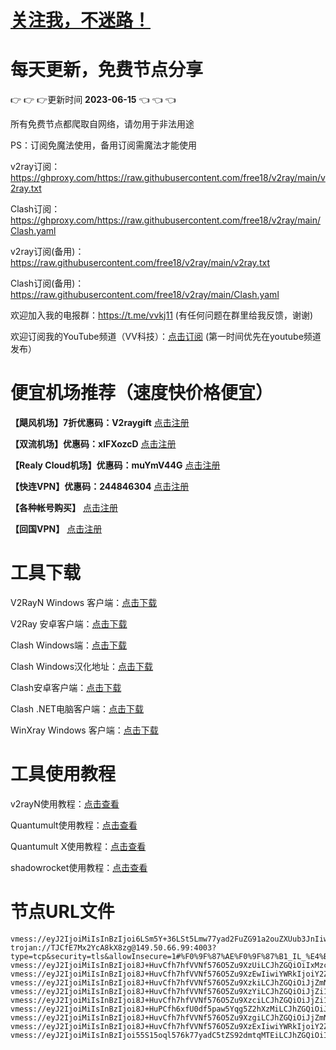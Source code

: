 # [关注我，不迷路！](https://github.com/login?return_to=https%3A%2F%2Fgithub.com%2Fw379740999)
# 每天更新，免费节点分享
:point_right: :point_right: :point_right:更新时间 **2023-06-15** :point_left: :point_left: :point_left:

所有免费节点都爬取自网络，请勿用于非法用途

PS：订阅免魔法使用，备用订阅需魔法才能使用

v2ray订阅：https://ghproxy.com/https://raw.githubusercontent.com/free18/v2ray/main/v2ray.txt

Clash订阅：https://ghproxy.com/https://raw.githubusercontent.com/free18/v2ray/main/Clash.yaml

v2ray订阅(备用)：https://raw.githubusercontent.com/free18/v2ray/main/v2ray.txt

Clash订阅(备用)：https://raw.githubusercontent.com/free18/v2ray/main/Clash.yaml

欢迎加入我的电报群：https://t.me/vvkj11
(有任何问题在群里给我反馈，谢谢)

欢迎订阅我的YouTube频道（VV科技）：[点击订阅](https://www.youtube.com/channel/UCqdGfxwYKrllrHv_Bc-9vAw?sub_confirmation=1)
(第一时间优先在youtube频道发布）

# 便宜机场推荐（速度快价格便宜）

**【飓风机场】7折优惠码：V2raygift** [点击注册](https://hurricanerelay.net/#/register?code=YYPj4pCJ)

**【双流机场】优惠码：xIFXozcD** [点击注册](https://sscurl.com/#/register?code=xIFXozcD)

**【Realy Cloud机场】优惠码：muYmV44G** [点击注册](https://relay.casa/#/register?code=muYmV44G)

**【快连VPN】优惠码：244846304**  [点击注册](https://pay.eradpd.xyz)

**【各种帐号购买】**  [点击注册](https://wandoukj.eu.org/)

**【回国VPN】** [点击注册](https://wandoukj.eu.org/)


# 工具下载

V2RayN Windows 客户端：[点击下载](https://github.com/2dust/v2rayN/releases)

V2Ray 安卓客户端：[点击下载](https://github.com/2dust/v2rayNG/releases)

Clash Windows端：[点击下载](https://github.com/Fndroid/clash_for_windows_pkg/releases)

Clash Windows汉化地址：[点击下载](https://drive.google.com/file/d/1hLY1pedrIxA1u8sEkPWnMLEsQawD0nvf/view?usp=sharing)

Clash安卓客户端：[点击下载](https://github.com/naicfeng/ClashRForAndroid/releases)

Clash .NET电脑客户端：[点击下载](https://github.com/ClashDotNetFramework/experimental-clash/releases)

WinXray Windows 客户端：[点击下载](https://github.com/TheMRLL/WinXray/releases)

# 工具使用教程

v2rayN使用教程：[点击查看](https://youtu.be/MvJwoEo6-JU)

Quantumult使用教程：[点击查看](https://youtu.be/qCkjLMPKygw)

Quantumult X使用教程：[点击查看](https://youtu.be/ghZLHPEGfVc)

shadowrocket使用教程：[点击查看](https://youtu.be/kGKKr6WTrJc)

# 节点URL文件
```
vmess://eyJ2IjoiMiIsInBzIjoi6LSm5Y+36LSt5Lmw77yad2FuZG91a2ouZXUub3JnIiwiYWRkIjoiaGsxLmFmNDljNGU0YzJlZS5zYW5mZW4wMDQubWUiLCJwb3J0Ijo0NDMsImlkIjoiOTkzZWQ5YjgtODUxNi00ZDdmLTk4YTAtNGQwYjZmNjI0OTI2IiwiYWlkIjowLCJzY3kiOiJhdXRvIiwibmV0Ijoid3MiLCJob3N0Ijoid3d3Lm1pY3Jvc29mdC5jb20iLCJwYXRoIjoiL3poLWNuIiwidGxzIjoidGxzIn0=
trojan://TJCfE7Mx2YcA8kX8zg@149.50.66.99:4003?type=tcp&security=tls&allowInsecure=1#%F0%9F%87%AE%F0%9F%87%B1_IL_%E4%BB%A5%E8%89%B2%E5%88%97_4
vmess://eyJ2IjoiMiIsInBzIjoi8J+HuvCfh7hfVVNf576O5Zu9XzUiLCJhZGQiOiIxMzcuMTc1LjQuMTIwIiwicG9ydCI6NDk4NzEsImlkIjoiNDE4MDQ4YWYtYTI5My00Yjk5LTliMGMtOThjYTM1ODBkZDI0IiwiYWlkIjo2NCwic2N5IjoiYXV0byIsIm5ldCI6InRjcCIsInRscyI6IiJ9
vmess://eyJ2IjoiMiIsInBzIjoi8J+HuvCfh7hfVVNf576O5Zu9XzEwIiwiYWRkIjoiY2ZjZG4uc2FuZmVuY2RuLm5ldCIsInBvcnQiOjQ0MywiaWQiOiI5OTNlZDliOC04NTE2LTRkN2YtOThhMC00ZDBiNmY2MjQ5MjYiLCJhaWQiOjAsInNjeSI6ImF1dG8iLCJuZXQiOiJ3cyIsImhvc3QiOiJ1czguc2FuZmVuY2RuLm5ldCIsInBhdGgiOiIvemgtY24iLCJ0bHMiOiJ0bHMifQ==
vmess://eyJ2IjoiMiIsInBzIjoi8J+HuvCfh7hfVVNf576O5Zu9XzkiLCJhZGQiOiJjZmNkbi5zYW5mZW5jZG4ubmV0IiwicG9ydCI6NDQzLCJpZCI6Ijk5M2VkOWI4LTg1MTYtNGQ3Zi05OGEwLTRkMGI2ZjYyNDkyNiIsImFpZCI6MCwic2N5IjoiYXV0byIsIm5ldCI6IndzIiwiaG9zdCI6InVzNS5zYW5mZW5jZG4ubmV0IiwicGF0aCI6Ii96aC1jbiIsInRscyI6InRscyJ9
vmess://eyJ2IjoiMiIsInBzIjoi8J+HuvCfh7hfVVNf576O5Zu9XzYiLCJhZGQiOiJjZi1sdC5zaGFyZWNlbnRyZS5vbmxpbmUiLCJwb3J0Ijo4MCwiaWQiOiIyZDVkOGI5Yy04ZWM0LTRhMzctYjYxMC03OGU3MWUxM2VhZWYiLCJhaWQiOjAsInNjeSI6ImF1dG8iLCJuZXQiOiJ3cyIsImhvc3QiOiJsdjIuc2hhcmVjZW50cmVwcm8ub3JnIiwicGF0aCI6Ii9zaGlya2VyIiwidGxzIjoiIn0=
vmess://eyJ2IjoiMiIsInBzIjoi8J+HuvCfh7hfVVNf576O5Zu9XzciLCJhZGQiOiJjZi1sdC5zaGFyZWNlbnRyZS5vbmxpbmUiLCJwb3J0Ijo4MCwiaWQiOiIyZDVkOGI5Yy04ZWM0LTRhMzctYjYxMC03OGU3MWUxM2VhZWYiLCJhaWQiOjAsInNjeSI6ImF1dG8iLCJuZXQiOiJ3cyIsImhvc3QiOiJjYS5pbG92ZXNjcC5jb20iLCJwYXRoIjoiL3NoaXJrZXIiLCJ0bHMiOiIifQ==
vmess://eyJ2IjoiMiIsInBzIjoi8J+HuPCfh6xfU0df5paw5Yqg5Z2hXzMiLCJhZGQiOiJoazIuYzNiZmU3OTM3MmJoLnNhbmZlbjAwNC5tZSIsInBvcnQiOjQ0MywiaWQiOiI5OTNlZDliOC04NTE2LTRkN2YtOThhMC00ZDBiNmY2MjQ5MjYiLCJhaWQiOjAsInNjeSI6ImF1dG8iLCJuZXQiOiJ3cyIsImhvc3QiOiJ3d3cubWljcm9zb2Z0LmNvbSIsInBhdGgiOiIvemgtY24iLCJ0bHMiOiJ0bHMifQ==
vmess://eyJ2IjoiMiIsInBzIjoi8J+HuvCfh7hfVVNf576O5Zu9XzgiLCJhZGQiOiJjZmNkbi5zYW5mZW5jZG4ubmV0IiwicG9ydCI6NDQzLCJpZCI6Ijk5M2VkOWI4LTg1MTYtNGQ3Zi05OGEwLTRkMGI2ZjYyNDkyNiIsImFpZCI6MCwic2N5IjoiYXV0byIsIm5ldCI6IndzIiwiaG9zdCI6InVzMi5zYW5mZW5jZG4ubmV0IiwicGF0aCI6Ii96aC1jbiIsInRscyI6InRscyJ9
vmess://eyJ2IjoiMiIsInBzIjoi8J+HuvCfh7hfVVNf576O5Zu9XzExIiwiYWRkIjoiY2ZjZG4uc2FuZmVuY2RuLm5ldCIsInBvcnQiOjQ0MywiaWQiOiI2OTgxMTVlNC0xNDk0LTRmNGEtODVhOS03NmNkMDExZDNhYzYiLCJhaWQiOjAsInNjeSI6ImF1dG8iLCJuZXQiOiJ3cyIsImhvc3QiOiJ1czEuc2FuZmVuY2RuLm5ldCIsInBhdGgiOiIvemgtY24iLCJ0bHMiOiJ0bHMifQ==
vmess://eyJ2IjoiMiIsInBzIjoi55S15oql576k77yadC5tZS92dmtqMTEiLCJhZGQiOiIyZjM2YzE4Y2ZlNzYuc2FuZmVuMDA0Lm1lIiwicG9ydCI6MTA3NzUsImlkIjoiIiwiYWlkIjowLCJuZXQiOiJ0Y3AiLCJ0bHMiOiIifQ==
```
